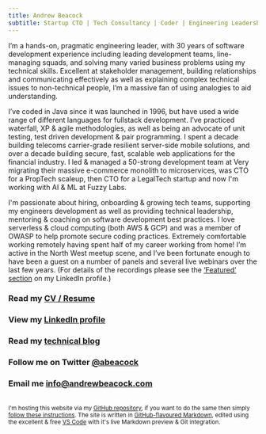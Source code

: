 ```yaml
---
title: Andrew Beacock
subtitle: Startup CTO | Tech Consultancy | Coder | Engineering Leadership
---
```

I’m a hands-on, pragmatic engineering leader, with 30 years of software development experience including leading development teams, line-managing squads, and solving many varied business problems using my technical skills. Excellent at stakeholder management, building relationships and communicating effectively as well as explaining complex technical issues to non-technical people, I’m a massive fan of using analogies to aid understanding.

I’ve coded in Java since it was launched in 1996, but have used a wide range of different languages for fullstack development. I’ve practiced waterfall, XP & agile methodologies, as well as being an advocate of unit testing, test driven development & pair programming. I spent a decade building telecoms carrier-grade resilient server-side mobile solutions, and over a decade building secure, fast, scalable web applications for the financial industry. I led & managed a 50-strong development team at Very migrating their massive e-commerce monolith to microservices, was CTO for a PropTech scaleup, then CTO for a LegalTech startup and now I'm working with AI & ML at Fuzzy Labs.

I'm passionate about hiring, onboarding & growing tech teams, supporting my engineers development as well as providing technical leadership, mentoring & coaching on software development best practices. I love serverless & cloud computing (both AWS & GCP) and was a member of OWASP to help promote secure coding practices. Extremely comfortable working remotely having spent half of my career working from home! I’m active in the North West meetup scene, and I’ve been fortunate enough to have been a guest on a number of panels and several live webinars over the last few years. (For details of the recordings please see the [‘Featured’ section](https://www.linkedin.com/in/andrewbeacock/#featured) on my LinkedIn profile.)

### Read my [CV / Resume](/cv)

### View my [LinkedIn profile](https://www.linkedin.com/in/andrewbeacock/)

### Read my [technical blog](https://blog.andrewbeacock.com)

### Follow me on Twitter [@abeacock](https://twitter.com/abeacock)

### Email me <info@andrewbeacock.com>

<br/><small>I'm hosting this website via my [GitHub repository](https://github.com/abeacock/), if you want to do the same then simply [follow these instructions](https://pages.github.com/). The site is written in [GitHub-flavoured Markdown](https://guides.github.com/features/mastering-markdown/), edited using the excellent & free [VS Code](https://code.visualstudio.com/) with it's live Markdown preview & Git integration.</small>
